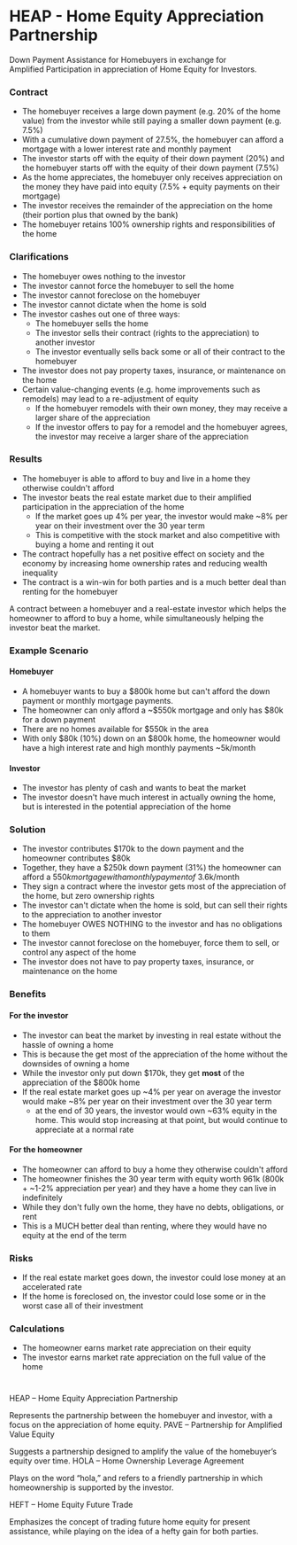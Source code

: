# HEAP - Home Equity Appreciation Partnership
Down Payment Assistance for Homebuyers in exchange for<br/>
Amplified Participation in appreciation of Home Equity for Investors.


### Contract
* The homebuyer receives a large down payment (e.g. 20% of the home value) from the investor while still paying a smaller down payment (e.g. 7.5%)
* With a cumulative down payment of 27.5%, the homebuyer can afford a mortgage with a lower interest rate and monthly payment
* The investor starts off with the equity of their down payment (20%) and the homebuyer starts off with the equity of their down payment (7.5%)
* As the home appreciates, the homebuyer only receives appreciation on the money they have paid into equity (7.5% + equity payments on their mortgage)
* The investor receives the remainder of the appreciation on the home (their portion plus that owned by the bank)
* The homebuyer retains 100% ownership rights and responsibilities of the home

### Clarifications
* The homebuyer owes nothing to the investor
* The investor cannot force the homebuyer to sell the home
* The investor cannot foreclose on the homebuyer
* The investor cannot dictate when the home is sold
* The investor cashes out one of three ways:
  * The homebuyer sells the home
  * The investor sells their contract (rights to the appreciation) to another investor
  * The investor eventually sells back some or all of their contract to the homebuyer
* The investor does not pay property taxes, insurance, or maintenance on the home
* Certain value-changing events (e.g. home improvements such as remodels) may lead to a re-adjustment of equity
  * If the homebuyer remodels with their own money, they may receive a larger share of the appreciation
  * If the investor offers to pay for a remodel and the homebuyer agrees, the investor may receive a larger share of the appreciation


### Results
* The homebuyer is able to afford to buy and live in a home they otherwise couldn't afford
* The investor beats the real estate market due to their amplified participation in the appreciation of the home
  * If the market goes up 4% per year, the investor would make ~8% per year on their investment over the 30 year term
  * This is competitive with the stock market and also competitive with buying a home and renting it out
* The contract hopefully has a net positive effect on society and the economy by increasing home ownership rates and reducing wealth inequality
* The contract is a win-win for both parties and is a much better deal than renting for the homebuyer





A contract between a homebuyer and a real-estate investor which helps the homeowner to afford to buy a home, while simultaneously helping the investor beat the market.

### Example Scenario

#### Homebuyer
- A homebuyer wants to buy a $800k home but can't afford the down payment or monthly mortgage payments.
- The homeowner can only afford a ~$550k mortgage and only has $80k for a down payment
- There are no homes available for $550k in the area
- With only $80k (10%) down on an $800k home, the homeowner would have a high interest rate and high monthly payments ~5k/month

#### Investor
- The investor has plenty of cash and wants to beat the market
- The investor doesn't have much interest in actually owning the home, but is interested in the potential appreciation of the home

### Solution
- The investor contributes $170k to the down payment and the homeowner contributes $80k
- Together, they have a $250k down payment (31%) the homeowner can afford a $550k mortgage with a monthly payment of ~$3.6k/month
- They sign a contract where the investor gets most of the appreciation of the home, but zero ownership rights
- The investor can't dictate when the home is sold, but can sell their rights to the appreciation to another investor
- The homebuyer OWES NOTHING to the investor and has no obligations to them
- The investor cannot foreclose on the homebuyer, force them to sell, or control any aspect of the home
- The investor does not have to pay property taxes, insurance, or maintenance on the home

### Benefits
#### For the investor
- The investor can beat the market by investing in real estate without the hassle of owning a home
- This is because the get most of the appreciation of the home without the downsides of owning a home
- While the investor only put down $170k, they get **most** of the appreciation of the $800k home
- If the real estate market goes up ~4% per year on average the investor would make ~8% per year on their investment over the 30 year term
  - at the end of 30 years, the investor would own ~63% equity in the home. This would stop increasing at that point, but would continue to appreciate at a normal rate

#### For the homeowner
- The homeowner can afford to buy a home they otherwise couldn't afford
- The homeowner finishes the 30 year term with equity worth 961k (800k + ~1-2% appreciation per year) and they have a home they can live in indefinitely
- While they don't fully own the home, they have no debts, obligations, or rent
- This is a MUCH better deal than renting, where they would have no equity at the end of the term

### Risks
- If the real estate market goes down, the investor could lose money at an accelerated rate
- If the home is foreclosed on, the investor could lose some or in the worst case all of their investment

### Calculations
- The homeowner earns market rate appreciation on their equity
- The investor earns market rate appreciation on the full value of the home




#
HEAP – Home Equity Appreciation Partnership

Represents the partnership between the homebuyer and investor, with a focus on the appreciation of home equity.
PAVE – Partnership for Amplified Value Equity

Suggests a partnership designed to amplify the value of the homebuyer’s equity over time.
HOLA – Home Ownership Leverage Agreement

Plays on the word “hola,” and refers to a friendly partnership in which homeownership is supported by the investor.

HEFT – Home Equity Future Trade

Emphasizes the concept of trading future home equity for present assistance, while playing on the idea of a hefty gain for both parties.
